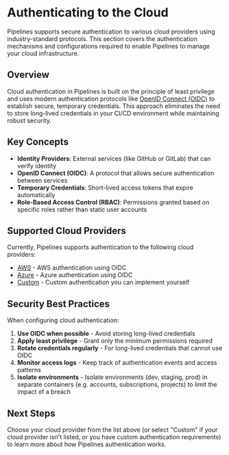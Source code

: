 # Authenticating to the Cloud

Pipelines supports secure authentication to various cloud providers using industry-standard protocols. This section covers the authentication mechanisms and configurations required to enable Pipelines to manage your cloud infrastructure.

## Overview

Cloud authentication in Pipelines is built on the principle of least privilege and uses modern authentication protocols like [OpenID Connect (OIDC)](https://en.wikipedia.org/wiki/OpenID) to establish secure, temporary credentials. This approach eliminates the need to store long-lived credentials in your CI/CD environment while maintaining robust security.

## Key Concepts

- **Identity Providers**: External services (like GitHub or GitLab) that can verify identity
- **OpenID Connect (OIDC)**: A protocol that allows secure authentication between services
- **Temporary Credentials**: Short-lived access tokens that expire automatically
- **Role-Based Access Control (RBAC)**: Permissions granted based on specific roles rather than static user accounts

## Supported Cloud Providers

Currently, Pipelines supports authentication to the following cloud providers:

- [AWS](/2.0/docs/pipelines/concepts/cloud-auth/aws) - AWS authentication using OIDC
- [Azure](/2.0/docs/pipelines/concepts/cloud-auth/azure) - Azure authentication using OIDC
- [Custom](/2.0/docs/pipelines/concepts/cloud-auth/custom) - Custom authentication you can implement yourself

## Security Best Practices

When configuring cloud authentication:

1. **Use OIDC when possible** - Avoid storing long-lived credentials
2. **Apply least privilege** - Grant only the minimum permissions required
3. **Rotate credentials regularly** - For long-lived credentials that cannot use OIDC
4. **Monitor access logs** - Keep track of authentication events and access patterns
5. **Isolate environments** - Isolate environments (dev, staging, prod) in separate containers (e.g. accounts, subscriptions, projects) to limit the impact of a breach

## Next Steps

Choose your cloud provider from the list above (or select "Custom" if your cloud provider isn't listed, or you have custom authentication requirements) to learn more about how Pipelines authentication works.
